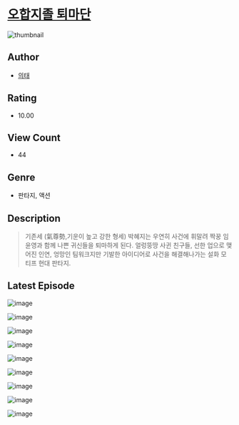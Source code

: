 # [오합지졸 퇴마단](https://comic.naver.com/challenge/list?titleId=811163)
![thumbnail](https://image-comic.pstatic.net/user_contents_data/challenge_comic/2023/05/25/348152/upload_3835149764697601586_480x623.jpeg)

## Author
- [의태](https://comic.naver.com/artistTitle?id=348152)

## Rating
- 10.00

## View Count
- 44

## Genre
- 판타지, 액션

## Description
> 기존세 (氣尊勢,기운이 높고 강한 형세) 박혜지는 우연히 사건에 휘말려 짝꿍 임윤영과 함께 나쁜 귀신들을 퇴마하게 된다. 얼렁뚱땅 사귄 친구들, 선한 업으로 맺어진 인연, 엉망인 팀워크지만 기발한 아이디어로 사건을 해결해나가는 설화 모티프 현대 판타지.


## Latest Episode
![image](https://image-comic.pstatic.net/user_contents_data/challenge_comic/2023/05/25/348152/upload_3703756820232364390.jpeg)

![image](https://image-comic.pstatic.net/user_contents_data/challenge_comic/2023/05/25/348152/upload_3978477504862304097.jpeg)

![image](https://image-comic.pstatic.net/user_contents_data/challenge_comic/2023/05/25/348152/upload_7077519181044933478.jpeg)

![image](https://image-comic.pstatic.net/user_contents_data/challenge_comic/2023/05/25/348152/upload_7149243824889802801.jpeg)

![image](https://image-comic.pstatic.net/user_contents_data/challenge_comic/2023/05/25/348152/upload_3991708117996495673.jpeg)

![image](https://image-comic.pstatic.net/user_contents_data/challenge_comic/2023/05/25/348152/upload_7363729775827956785.jpeg)

![image](https://image-comic.pstatic.net/user_contents_data/challenge_comic/2023/05/25/348152/upload_7219324285745586531.jpeg)

![image](https://image-comic.pstatic.net/user_contents_data/challenge_comic/2023/05/25/348152/upload_3703196068476957030.jpeg)

![image](https://image-comic.pstatic.net/user_contents_data/challenge_comic/2023/05/25/348152/upload_7004897567626834743.jpeg)
